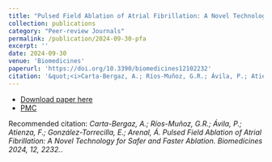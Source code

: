```yaml
---
title: "Pulsed Field Ablation of Atrial Fibrillation: A Novel Technology for Safer and Faster Ablation"
collection: publications
category: "Peer-review Journals"
permalink: /publication/2024-09-30-pfa
excerpt: ''
date: 2024-09-30
venue: 'Biomedicines'
paperurl: 'https://doi.org/10.3390/biomedicines12102232'
citation: '&quot;<i>Carta-Bergaz, A.; Ríos-Muñoz, G.R.; Ávila, P.; Atienza, F.; González-Torrecilla, E.; Arenal, Á. Pulsed Field Ablation of Atrial Fibrillation: A Novel Technology for Safer and Faster Ablation. Biomedicines 2024, 12, 2232.</i>.&quot;.'
---
```


* [Download paper here](https://doi.org/10.3390/biomedicines12102232)
* [PMC](https://pubmed.ncbi.nlm.nih.gov/39457545/)

Recommended citation: <i>Carta-Bergaz, A.; Ríos-Muñoz, G.R.; Ávila, P.; Atienza, F.; González-Torrecilla, E.; Arenal, Á. Pulsed Field Ablation of Atrial Fibrillation: A Novel Technology for Safer and Faster Ablation. Biomedicines 2024, 12, 2232.</i>.
